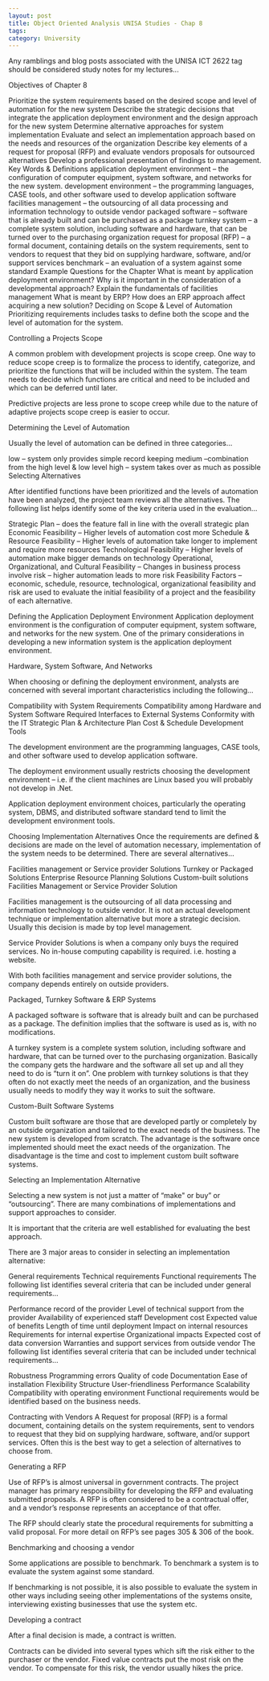 ```yaml
---
layout: post
title: Object Oriented Analysis UNISA Studies - Chap 8
tags: 
category: University
---
```

Any ramblings and blog posts associated with the UNISA ICT 2622 tag should be considered study notes for my lectures...

Objectives of Chapter 8

Prioritize the system requirements based on the desired scope and level of automation for the new system
Describe the strategic decisions that integrate the application deployment environment and the design approach for the new system
Determine alternative approaches for system implementation
Evaluate and select an implementation approach based on the needs and resources of the organization
Describe key elements of a request for proposal (RFP) and evaluate vendors proposals for outsourced alternatives
Develop a professional presentation of findings to management.
Key Words & Definitions
application deployment environment – the configuration of computer equipment, system software, and networks for the new system.
development environment – the programming languages, CASE tools, and other software used to develop application software
facilities management – the outsourcing of all data processing and information technology to outside vendor
packaged software – software that is already built and can be purchased as a package
turnkey system – a complete system solution, including software and hardware, that can be turned over to the purchasing organization
request for proposal (RFP) – a formal document, containing details on the system requirements, sent to vendors to request that they bid on supplying hardware, software, and/or support services
benchmark – an evaluation of a system against some standard
Example Questions for the Chapter
What is meant by application deployment environment? Why is it important in the consideration of a developmental approach?
Explain the fundamentals of facilities management
What is meant by ERP? How does an ERP approach affect acquiring a new solution?
Deciding on Scope & Level of Automation
Prioritizing requirements includes tasks to define both the scope and the level of automation for the system.

Controlling a Projects Scope

A common problem with development projects is scope creep. One way to reduce scope creep is to formalize the process to identify, categorize, and prioritize the functions that will be included within the system. The team needs to decide which functions are critical and need to be included and which can be deferred until later.

Predictive projects are less prone to scope creep while due to the nature of adaptive projects scope creep is easier to occur.

Determining the Level of Automation

Usually the level of automation can be defined in three categories…

low – system only provides simple record keeping
medium –combination from the high level & low level
high – system takes over as much as possible
Selecting Alternatives

After identified functions have been prioritized and the levels of automation have been analyzed, the project team reviews all the alternatives. The following list helps identify some of the key criteria used in the evaluation…

Strategic Plan – does the feature fall in line with the overall strategic plan
Economic Feasibility – Higher levels of automation cost more
Schedule & Resource Feasibility – Higher levels of automation take longer to implement and require more resources
Technological Feasibility – Higher levels of automation make bigger demands on technology
Operational, Organizational, and Cultural Feasibility – Changes in business process involve risk – higher automation leads to more risk
Feasibility Factors – economic, schedule, resource, technological, organizational feasibility and risk are used to evaluate the initial feasibility of a project and the feasibility of each alternative.

Defining the Application Deployment Environment
Application deployment environment is the configuration of computer equipment, system software, and networks for the new system. One of the primary considerations in developing a new information system is the application deployment environment.

Hardware, System Software, And Networks

When choosing or defining the deployment environment, analysts are concerned with several important characteristics including the following…

Compatibility with System Requirements
Compatibility among Hardware and System Software
Required Interfaces to External Systems
Conformity with the IT Strategic Plan & Architecture Plan
Cost & Schedule
Development Tools

The development environment are the programming languages, CASE tools, and other software used to develop application software.

The deployment environment usually restricts choosing the development environment – i.e. if the client machines are Linux based you will probably not develop in .Net.

Application deployment environment choices, particularly the operating system, DBMS, and distributed software standard tend to limit the development environment tools.

Choosing Implementation Alternatives
Once the requirements are defined & decisions are made on the level of automation necessary, implementation of the system needs to be determined. There are several alternatives…

Facilities management or Service provider Solutions
Turnkey or Packaged Solutions
Enterprise Resource Planning Solutions
Custom-built solutions
Facilities Management or Service Provider Solution

Facilities management is the outsourcing of all data processing and information technology to outside vendor. It is not an actual development technique or implementation alternative but more a strategic decision. Usually this decision is made by top level management.

Service Provider Solutions is when a company only buys the required services. No in-house computing capability is required. i.e. hosting a website.

With both facilities management and service provider solutions, the company depends entirely on outside providers.

Packaged, Turnkey Software & ERP Systems

A packaged software is software that is already built and can be purchased as a package. The definition implies that the software is used as is, with no modifications.

A turnkey system is a complete system solution, including software and hardware, that can be turned over to the purchasing organization. Basically the company gets the hardware and the software all set up and all they need to do is “turn it on”. One problem with turnkey solutions is that they often do not exactly meet the needs of an organization, and the business usually needs to modify they way it works to suit the software.

Custom-Built Software Systems

Custom built software are those that are developed partly or completely by an outside organization and tailored to the exact needs of the business. The new system is developed from scratch. The advantage is the software once implemented should meet the exact needs of the organization. The disadvantage is the time and cost to implement custom built software systems.

Selecting an Implementation Alternative

Selecting a new system is not just a matter of “make" or buy” or “outsourcing”. There are many combinations of implementations and support approaches to consider.

It is important that the criteria are well established for evaluating the best approach.

There are 3 major areas to consider in selecting an implementation alternative:

General requirements
Technical requirements
Functional requirements
The following list identifies several criteria that can be included under general requirements…

Performance record of the provider
Level of technical support from the provider
Availability of experienced staff
Development cost
Expected value of benefits
Length of time until deployment
Impact on internal resources
Requirements for internal expertise
Organizational impacts
Expected cost of data conversion
Warranties and support services from outside vendor
The following list identifies several criteria that can be included under technical requirements…

Robustness
Programming errors
Quality of code
Documentation
Ease of installation
Flexibility
Structure
User-friendliness
Performance
Scalability
Compatibility with operating environment
Functional requirements would be identified based on the business needs.

Contracting with Vendors
A Request for proposal (RFP) is a formal document, containing details on the system requirements, sent to vendors to request that they bid on supplying hardware, software, and/or support services. Often this is the best way to get a selection of alternatives to choose from.

Generating a RFP

Use of RFP’s is almost universal in government contracts. The project manager has primary responsibility for developing the RFP and evaluating submitted proposals. A RFP is often considered to be a contractual offer, and a vendor’s response represents an acceptance of that offer.

The RFP should clearly state the procedural requirements for submitting a valid proposal. For more detail on RFP’s see pages 305 & 306 of the book.

Benchmarking and choosing a vendor

Some applications are possible to benchmark. To benchmark a system is to evaluate the system against some standard.

If benchmarking is not possible, it is also possible to evaluate the system in other ways including seeing other implementations of the systems onsite, interviewing existing businesses that use the system etc.

Developing a contract

After a final decision is made, a contract is written.

Contracts can be divided into several types which sift the risk either to the purchaser or the vendor. Fixed value contracts put the most risk on the vendor. To compensate for this risk, the vendor usually hikes the price.
